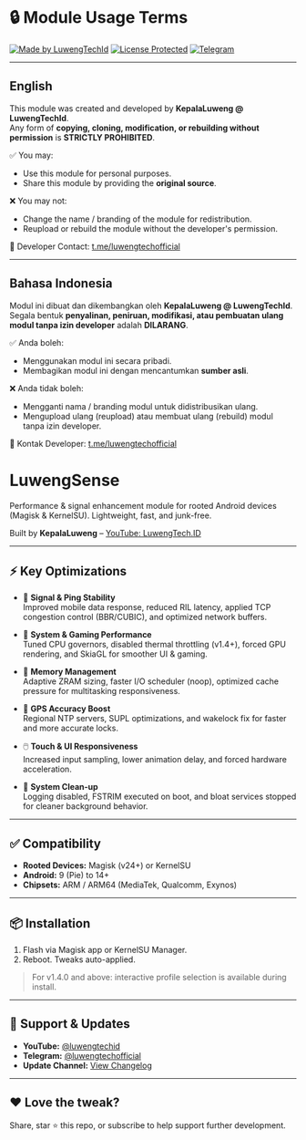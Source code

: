 # 🔒 Module Usage Terms

[![Made by LuwengTechId](https://img.shields.io/badge/Made%20by-LuwengTechId-blue?style=for-the-badge&logo=github)](https://github.com/LuwengTechId)
[![License Protected](https://img.shields.io/badge/License-Protected-red?style=for-the-badge&logo=lock)](LICENSE)
[![Telegram](https://img.shields.io/badge/Telegram-LuwengTechOfficial-2CA5E0?style=for-the-badge&logo=telegram)](https://t.me/luwengtechofficial)

---

## English
This module was created and developed by **KepalaLuweng @ LuwengTechId**.  
Any form of **copying, cloning, modification, or rebuilding without permission** is **STRICTLY PROHIBITED**.  

✅ You may:
- Use this module for personal purposes.  
- Share this module by providing the **original source**.  

❌ You may not:
- Change the name / branding of the module for redistribution.  
- Reupload or rebuild the module without the developer's permission.  

📩 Developer Contact: [t.me/luwengtechofficial](https://t.me/luwengtechofficial)  

---

## Bahasa Indonesia
Modul ini dibuat dan dikembangkan oleh **KepalaLuweng @ LuwengTechId**.  
Segala bentuk **penyalinan, peniruan, modifikasi, atau pembuatan ulang modul tanpa izin developer** adalah **DILARANG**.  

✅ Anda boleh:
- Menggunakan modul ini secara pribadi.  
- Membagikan modul ini dengan mencantumkan **sumber asli**.  

❌ Anda tidak boleh:
- Mengganti nama / branding modul untuk didistribusikan ulang.  
- Mengupload ulang (reupload) atau membuat ulang (rebuild) modul tanpa izin developer.  

📩 Kontak Developer: [t.me/luwengtechofficial](https://t.me/luwengtechofficial)

# LuwengSense

Performance & signal enhancement module for rooted Android devices (Magisk & KernelSU). Lightweight, fast, and junk-free.

Built by **KepalaLuweng** – [YouTube: LuwengTech.ID](https://www.youtube.com/@luwengtechid)

---

## ⚡️ Key Optimizations

- 📶 **Signal & Ping Stability**  
  Improved mobile data response, reduced RIL latency, applied TCP congestion control (BBR/CUBIC), and optimized network buffers.

- 🚀 **System & Gaming Performance**  
  Tuned CPU governors, disabled thermal throttling (v1.4+), forced GPU rendering, and SkiaGL for smoother UI & gaming.

- 🔧 **Memory Management**  
  Adaptive ZRAM sizing, faster I/O scheduler (noop), optimized cache pressure for multitasking responsiveness.

- 📍 **GPS Accuracy Boost**  
  Regional NTP servers, SUPL optimizations, and wakelock fix for faster and more accurate locks.

- 🖱️ **Touch & UI Responsiveness**  
  Increased input sampling, lower animation delay, and forced hardware acceleration.

- 🧹 **System Clean-up**  
  Logging disabled, FSTRIM executed on boot, and bloat services stopped for cleaner background behavior.

---

## ✅ Compatibility

- **Rooted Devices:** Magisk (v24+) or KernelSU
- **Android:** 9 (Pie) to 14+
- **Chipsets:** ARM / ARM64 (MediaTek, Qualcomm, Exynos)

---

## 📦 Installation

1. Flash via Magisk app or KernelSU Manager.  
2. Reboot. Tweaks auto-applied.

> For v1.4.0 and above: interactive profile selection is available during install.

---

## 💬 Support & Updates

- **YouTube:** [@luwengtechid](https://www.youtube.com/@luwengtechid)  
- **Telegram:** [@luwengtechofficial](https://t.me/luwengtechofficial)  
- **Update Channel:** [View Changelog](https://github.com/KepalaLuweng/LuwengSense/releases)

---

## ❤️ Love the tweak?

Share, star ⭐ this repo, or subscribe to help support further development.
